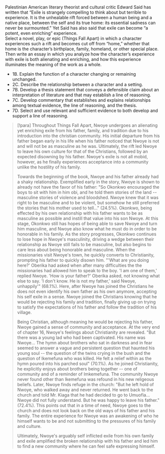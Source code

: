 Palestinian American literary theorist and cultural critic Edward Said has written that “Exile is strangely compelling to think about but terrible to experience. It is the unhealable rift forced between a human being and a native place, between the self and its true home: its essential sadness can never be surmounted.” Yet Said has also said that exile can become “a potent, even enriching” experience.  
Select a novel, play, or epic (Things Fall Apart) in which a character experiences such a rift and becomes cut off from “home,” whether that home is the character’s birthplace, family, homeland, or other special place. Then write an essay in which you analyze how the character’s experience with exile is both alienating and enriching, and how this experience illuminates the meaning of the work as a whole.

- 1B. Explain the function of a character changing or remaining unchanged.
- 2C. Describe the relationship between a character and a setting.
- 7B. Develop a thesis statement that conveys a defensible claim about an interpretation of literature and that may establish a line of reasoning.
- 7C. Develop commentary that establishes and explains relationships among textual evidence, the line of reasoning, and the thesis.
- 7D. Select and use relevant and sufficient evidence to both develop and support a line of reasoning.

> [!para]
> Throughout Things Fall Apart, Nwoye undergoes an alienating yet enriching exile from his father, family, and tradition due to his introduction into the christian community. His initial departure from his father began early in his life when his father noticed that Nwoye is not and will not be as masculine as he was. Ultimately, the rift led Nwoye to leave his own culture for that of the Christians, followed by an expected disowning by his father. Nwoye's exile is not all mobid, however, as he finally experiences acceptance into a community unlike the hostility of his family.
> 
> Towards the beginning of the book, Nwoye and his father already had a shaky relationship. Exemplified early in the story, Nwoye is shown to already not have the favor of his father: "So Okonkwo encouraged the boys to sit with him in him obi, and he told them stories of the land -- masculine stories of violence and bloodshed. Nwoye knew that it was right to be masculine and to be violent, but somehow he still preferred the stories that his mother used to tell..." (24.5%). Okonkwo, being effected by his own relationship with his father wants to be as masculine as possible and instill that value into his son Nwoye. At this stage, Okonkwo still has hopes of being able to save Nwoye and turn him masculine, and Nwoye also know what he must do in order to be honorable in his family. As the story progresses, Okonkwo continues to lose hope in Nwoye's masculinity, driving a wedge between their relationship as Nwoye still fails to be masculine, but also begins to care less about being honorable and masculine. When the missionaries visit Nwoye's town, he quickly converts to Christianity, prompting his father to quickly disown him. "'What are you doing here?' Oberika had asked when after many difficulties the the missionaries had allowed him to speak to the boy. 'I am one of them,' replied Nwoye. 'How is your father?' Oberika asked, not knowing what else to say. 'I don't know. He is not my father,' said Nwoye, unhappily'" (68.1%). Here, after Nwoye has joined the Christians he does not even identify his own father as his own anymore, accepting his self exile in a sense. Nwoye joined the Christians knowing that he would be rejecting his family and tradition, finally giving up on trying to satisfy the expectations of his father and follow the tradition of his village. 
> 
> Being Christian, although meaning he would be rejecting his father, Nwoye gained a sense of community and acceptance. At the very end of chapter 16, Nwoye's feelings about Christianity are revealed. "But there was a young lad who had been captivated. His name was Nwoye... The hymn about brothers who sat in darkness and in fear seemed to answer a vague and persistent question that haunted his young soul -- the question of the twins crying in the bush and the question of Ikemefuna who was killed. He felt a relief within as the hymn poured into his parched soul" (70.1%). As he joined Christianity, he explicitly enjoys about brothers being together -- one of community and of a reminder of Imkemefuna. The community Nwoye never found other than Ikemefuna was refound in his new religeous beliefs. Later, Nwoye finds refuge in the church: "But he left hold of Nwoye, who walked away and never returned. He went back to the church and told Mr. Kiaga that he had decided to go to Umuofia... Nwoye did not fully understand. But he was happy to leave his father." (72.4%). This points out that in a time of need, Nwoye goes to the church and does not look back on the old ways of his father and his family. The entire experience for Nwoye was an awakening of who he himself wants to be and not submitting to the pressures of his family and culture.
> 
> Ultimately, Nwoye's arguably self inflicted exile from his own family and exile amplified the broken relationship with his father and led him to find a new community where he can feel safe expressing himself. 

